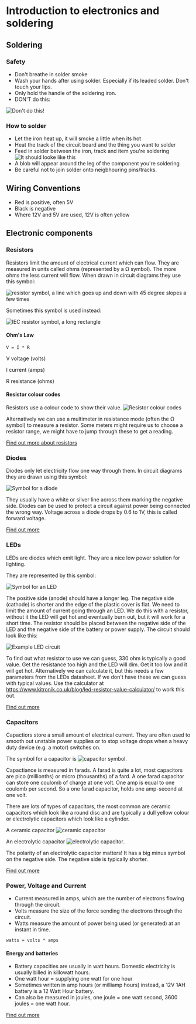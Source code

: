 # Introduction to electronics and soldering

## Soldering

### Safety 

 * Don't breathe in solder smoke
 * Wash your hands after using solder. Especially if its leaded solder. Don't touch your lips. 
 * Only hold the handle of the soldering iron.
 * DON'T do this:
 
 ![Don't do this!](https://i2.wp.com/makezine.com/wp-content/uploads/2016/03/Screen-Shot-2016-03-08-at-9.15.01-AM.png)
 
 
### How to solder
 * Let the iron heat up, it will smoke a little when its hot
 * Heat the track of the circuit board and the thing you want to solder
 * Feed in solder between the iron, track and item you're soldering
  ![It should looke like this](https://cdn.sparkfun.com/r/600-600/assets/learn_tutorials/5/Soldering_Action-01.jpg)
  * A blob will appear around the leg of the component you're soldering
  * Be careful not to join solder onto neigbhouring pins/tracks.
 
## Wiring Conventions
 
* Red is positive, often 5V
* Black is negative
* Where 12V and 5V are used, 12V is often yellow

 
## Electronic components
 
### Resistors
  
  Resistors limit the amount of electrical current which can flow. They are measured in units called ohms (represented by a Ω symbol). The more ohms the less current will flow. When drawn in circuit diagrams they use this symbol:
  
![resistor symbol, a line which goes up and down with 45 degree slopes a few times](https://upload.wikimedia.org/wikipedia/commons/thumb/e/ee/Resistor_symbol_America.svg/320px-Resistor_symbol_America.svg.png)

Sometimes this symbol is used instead:

![IEC resistor symbol, a long rectangle](https://upload.wikimedia.org/wikipedia/commons/thumb/c/c3/Resistor_symbol_IEC.svg/320px-Resistor_symbol_IEC.svg.png)
  
#### Ohm's Law
  
  ```V = I * R```
  
  V voltage (volts)
  
  I current (amps)
  
  R resistance (ohms)
  
#### Resistor colour codes 
  
  Resistors use a colour code to show their value. 
  ![Resistor colour codes](https://www.digikey.co.uk/-/media/Images/Marketing/Resources/Calculators/resistor-color-chart.png?la=en-GB&ts=e802ab48-1ea0-4745-babf-9a21accec5c2)
  
  Alternatively we can use a multimeter in resistance mode (often the Ω symbol) to measure a resistor. Some meters might require us to choose a resistor range, we might have to jump through these to get a reading.
  
[Find out more about resistors](https://learn.sparkfun.com/tutorials/resistors/decoding-resistor-markings)
 
### Diodes

Diodes only let electricity flow one way through them. In circuit diagrams they are drawn using this symbol:

![Symbol for a diode](https://cdn.sparkfun.com/assets/d/6/b/f/a/5171b6bece395ff53c000000.PNG)
 
They usually have a white or silver line across them marking the negative side. Diodes can be used to protect a circuit against power being connected the wrong way. Voltage across a diode drops by 0.6 to 1V, this is called forward voltage.

[Find out more](https://learn.sparkfun.com/tutorials/diodes/all)
  
### LEDs
 LEDs are diodes which emit light. They are a nice low power solution for lighting. 
 
 They are represented by this symbol:
 
 ![Symbol for an LED](https://upload.wikimedia.org/wikipedia/commons/e/e5/LED_symbol.svg)
 
 The positive side (anode) should have a longer leg. The negative side (cathode) is shorter and the edge of the plastic cover is flat. We need to limit the amount of current going through an LED. We do this with a resistor, without it the LED will get hot and eventually burn out, but it will work for a short time. The resistor should be placed between the negative side of the LED and the negative side of the battery or power supply. The circuit should look like this:
 
 ![Example LED circuit](https://upload.wikimedia.org/wikipedia/commons/thumb/c/c9/LED_circuit.svg/100px-LED_circuit.svg.png)
 
To find out what resistor to use we can guess, 330 ohm is typically a good value. Get the resistance too high and the LED will dim. Get it too low and it will get hot. Alternatively we can calculate it, but this needs a few parameters from the LEDs datasheet. If we don't have these we can guess with typical values. Use the calculator at https://www.kitronik.co.uk/blog/led-resistor-value-calculator/ to work this out. 
 
[Find out more](https://learn.sparkfun.com/tutorials/light-emitting-diodes-leds)
 

 
### Capacitors
 Capactiors store a small amount of electrical current. They are often used to smooth out unstable power supplies or to stop voltage drops when a heavy duty device (e.g. a motor) switches on. 
 
 The symbol for a capacitor is ![capacitor symbol](https://upload.wikimedia.org/wikipedia/commons/8/89/Capacitor_Symbol.svg).
 
 Capactiance is measured in farads. A farad is quite a lot, most capacitors are pico (millionths) or micro (thousanths) of a fard. A one farad capacitor can store one coulomb of charge at one volt. One amp is equal to one coulomb per second. So a one farad capacitor, holds one amp-second at one volt. 
 
 There are lots of types of capacitors, the most common are ceramic capacitors which look like a round disc and are typically a dull yellow colour or electrolytic capacitors which look like a cylinder. 
 
 A ceramic capacitor ![ceramic capacitor](https://media.rs-online.com/t_large/R5381310-01.jpg)
 
 An electrolytic capacitor ![electrolytic capacitor](https://media.rs-online.com/t_large/F3654650-01.jpg).
 
 The polarity of an electrolytic capacitor matters! It has a big minus symbol on the negative side. The negative side is typically shorter. 
 
 [Find out more](https://learn.sparkfun.com/tutorials/capacitors)
 
### Power, Voltage and Current
 
 * Current measured in amps, which are the number of electrons flowing through the circuit.
 * Volts measure the size of the force sending the electrons through the circuit.
 * Watts measure the amount of power being used (or generated) at an instant in time.
 
 ```watts = volts * amps```
 
#### Energy and batteries
 
 * Battery capacities are usually in watt hours. Domestic electricity is usually billed in killowatt hours.
 * One watt hour = supplying one watt for one hour
 * Sometimes written in amp hours (or milliamp hours) instead, a 12V 1AH battery is a 12 Watt Hour battery. 
 * Can also be measured in joules, one joule = one watt second, 3600 joules = one watt hour. 

 [Find out more](https://learn.sparkfun.com/tutorials/electric-power)
